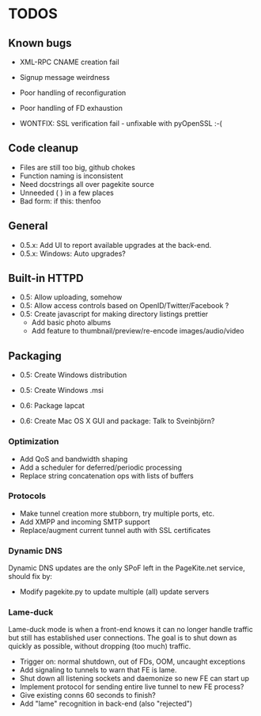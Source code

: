 # TODOS #

## Known bugs ##

   * XML-RPC CNAME creation fail
   * Signup message weirdness
   * Poor handling of reconfiguration
   * Poor handling of FD exhaustion

   * WONTFIX: SSL verification fail - unfixable with pyOpenSSL :-(


## Code cleanup ##

   * Files are still too big, github chokes
   * Function naming is inconsistent
   * Need docstrings all over pagekite source
   * Unneeded ( ) in a few places
   * Bad form: if this: thenfoo


## General ##

   * 0.5.x: Add UI to report available upgrades at the back-end.
   * 0.5.x: Windows: Auto upgrades?


## Built-in HTTPD ##

   * 0.5: Allow uploading, somehow
   * 0.5: Allow access controls based on OpenID/Twitter/Facebook ?
   * 0.5: Create javascript for making directory listings prettier
     * Add basic photo albums
     * Add feature to thumbnail/preview/re-encode images/audio/video


## Packaging ##

   * 0.5: Create Windows distribution
   * 0.5: Create Windows .msi

   * 0.6: Package lapcat
   * 0.6: Create Mac OS X GUI and package: Talk to Sveinbjörn?


### Optimization ###

   * Add QoS and bandwidth shaping
   * Add a scheduler for deferred/periodic processing
   * Replace string concatenation ops with lists of buffers

### Protocols ###

   * Make tunnel creation more stubborn, try multiple ports, etc.
   * Add XMPP and incoming SMTP support
   * Replace/augment current tunnel auth with SSL certificates


### Dynamic DNS ###

Dynamic DNS updates are the only SPoF left in the PageKite.net service,
should fix by:

   * Modify pagekite.py to update multiple (all) update servers


### Lame-duck ###

Lame-duck mode is when a front-end knows it can no longer handle traffic
but still has established user connections.  The goal is to shut down as
quickly as possible, without dropping (too much) traffic.

   * Trigger on: normal shutdown, out of FDs, OOM, uncaught exceptions
   * Add signaling to tunnels to warn that FE is lame.
   * Shut down all listening sockets and daemonize so new FE can start up
   * Implement protocol for sending entire live tunnel to new FE process?
   * Give existing conns 60 seconds to finish?
   * Add "lame" recognition in back-end (also "rejected")


